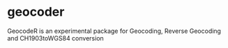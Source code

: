 # geocoder
GeocodeR is an experimental package for Geocoding, Reverse Geocoding and CH1903toWGS84 conversion
